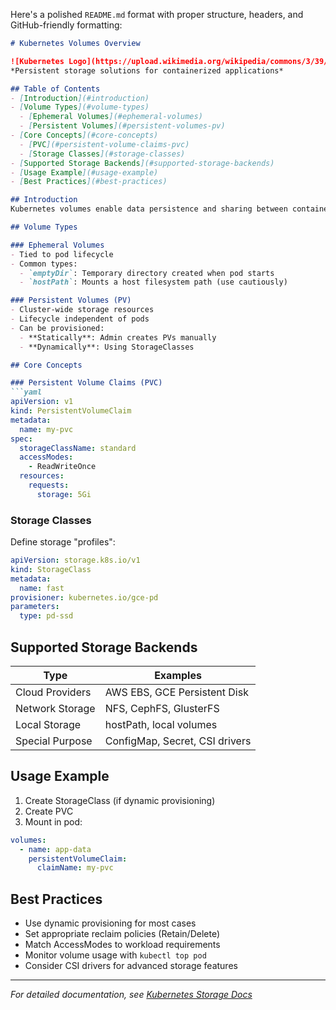 Here's a polished `README.md` format with proper structure, headers, and GitHub-friendly formatting:

```markdown
# Kubernetes Volumes Overview

![Kubernetes Logo](https://upload.wikimedia.org/wikipedia/commons/3/39/Kubernetes_logo_without_workmark.svg)  
*Persistent storage solutions for containerized applications*

## Table of Contents
- [Introduction](#introduction)
- [Volume Types](#volume-types)
  - [Ephemeral Volumes](#ephemeral-volumes)
  - [Persistent Volumes](#persistent-volumes-pv)
- [Core Concepts](#core-concepts)
  - [PVC](#persistent-volume-claims-pvc)
  - [Storage Classes](#storage-classes)
- [Supported Storage Backends](#supported-storage-backends)
- [Usage Example](#usage-example)
- [Best Practices](#best-practices)

## Introduction
Kubernetes volumes enable data persistence and sharing between containers in a pod. They decouple storage from pods, allowing applications to maintain state across restarts and reschedules.

## Volume Types

### Ephemeral Volumes
- Tied to pod lifecycle
- Common types:
  - `emptyDir`: Temporary directory created when pod starts
  - `hostPath`: Mounts a host filesystem path (use cautiously)

### Persistent Volumes (PV)
- Cluster-wide storage resources
- Lifecycle independent of pods
- Can be provisioned:
  - **Statically**: Admin creates PVs manually
  - **Dynamically**: Using StorageClasses

## Core Concepts

### Persistent Volume Claims (PVC)
```yaml
apiVersion: v1
kind: PersistentVolumeClaim
metadata:
  name: my-pvc
spec:
  storageClassName: standard
  accessModes:
    - ReadWriteOnce
  resources:
    requests:
      storage: 5Gi
```

### Storage Classes
Define storage "profiles":
```yaml
apiVersion: storage.k8s.io/v1
kind: StorageClass
metadata:
  name: fast
provisioner: kubernetes.io/gce-pd
parameters:
  type: pd-ssd
```

## Supported Storage Backends
| Type              | Examples                          |
|-------------------|-----------------------------------|
| Cloud Providers   | AWS EBS, GCE Persistent Disk      |
| Network Storage   | NFS, CephFS, GlusterFS            |
| Local Storage     | hostPath, local volumes           |
| Special Purpose   | ConfigMap, Secret, CSI drivers    |

## Usage Example
1. Create StorageClass (if dynamic provisioning)
2. Create PVC
3. Mount in pod:
```yaml
volumes:
  - name: app-data
    persistentVolumeClaim:
      claimName: my-pvc
```

## Best Practices
- Use dynamic provisioning for most cases
- Set appropriate reclaim policies (Retain/Delete)
- Match AccessModes to workload requirements
- Monitor volume usage with `kubectl top pod`
- Consider CSI drivers for advanced storage features

---
*For detailed documentation, see [Kubernetes Storage Docs](https://kubernetes.io/docs/concepts/storage/)*
```
